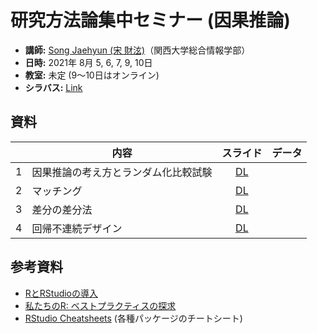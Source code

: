 # 研究方法論集中セミナー (因果推論)

* **講師:** [Song Jaehyun (宋 財泫)](https://www.jaysong.net)（関西大学総合情報学部）
* **日時:** 2021年 8月 5, 6, 7, 9, 10日
* **教室:** 未定 (9〜10日はオンライン)
* **シラバス:** [Link](Syllabus/Syllabus.pdf)

## 資料

||内容|スライド|データ|
|:---:|---|:---:|---|
|1|因果推論の考え方とランダム化比較試験| [DL](Slide/Slide_Day1.pdf)||
|2|マッチング| [DL](Slide/Slide_Day2.pdf)||
|3|差分の差分法| [DL](Slide/Slide_Day3.pdf)||
|4|回帰不連続デザイン| [DL](Slide/Slide_Day4.pdf)||

## 参考資料

* [RとRStudioの導入](https://yukiyanai.github.io/jp/resources/)
* [私たちのR: ベストプラクティスの探求](https://www.jaysong.net/RBook/)
* [RStudio Cheatsheets](https://www.rstudio.com/resources/cheatsheets/) (各種パッケージのチートシート)
